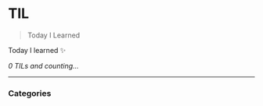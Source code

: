 # TIL
> Today I Learned

Today I learned :sparkles:


_0 TILs and counting..._

---

### Categories



